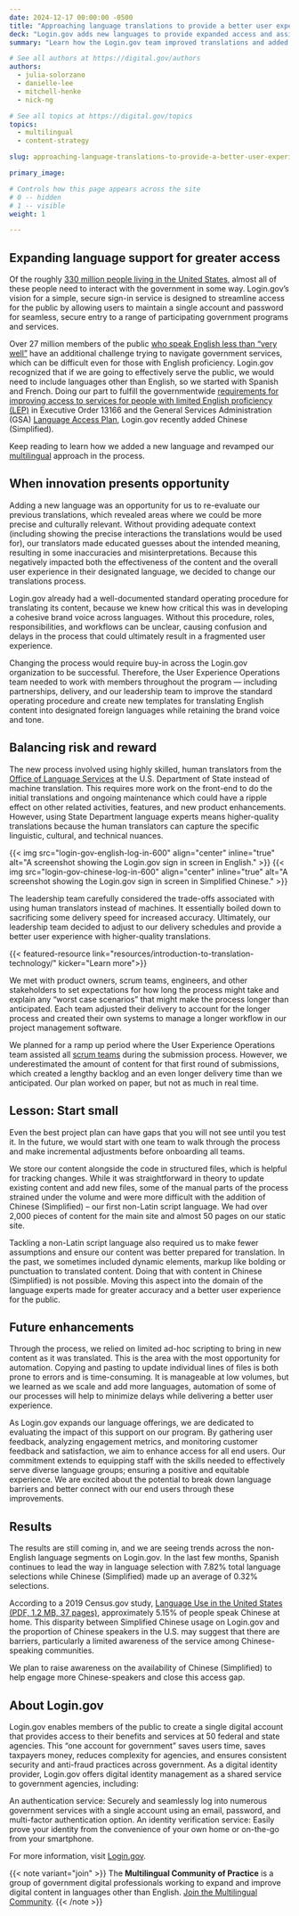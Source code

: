 ```yaml
---
date: 2024-12-17 00:00:00 -0500
title: "Approaching language translations to provide a better user experience: A Login.gov case study"
deck: "Login.gov adds new languages to provide expanded access and assistance to the public."
summary: "Learn how the Login.gov team improved translations and added a new language to enhance their service."

# See all authors at https://digital.gov/authors
authors:
  - julia-solorzano
  - danielle-lee
  - mitchell-henke
  - nick-ng

# See all topics at https://digital.gov/topics
topics:
  - multilingual
  - content-strategy

slug: approaching-language-translations-to-provide-a-better-user-experience

primary_image: 

# Controls how this page appears across the site
# 0 -- hidden
# 1 -- visible
weight: 1

---
```


## Expanding language support for greater access

Of the roughly [330 million people living in the United States](https://www.census.gov/library/stories/2020/07/census-bureau-estimates-united-states-population-reached-330-million-today.html), almost all of these people need to interact with the government in some way. Login.gov’s vision for a simple, secure sign-in service is designed to streamline access for the public by allowing users to maintain a single account and password for seamless, secure entry to a range of participating government programs and services. 

Over 27 million members of the public [who speak English less than “very well”](https://www.census.gov/library/visualizations/interactive/people-that-speak-english-less-than-very-well.html) have an additional challenge trying to navigate government services, which can be difficult even for those with English proficiency. Login.gov recognized that if we are going to effectively serve the public, we would need to include languages other than English, so we started with Spanish and French. Doing our part to fulfill the governmentwide [requirements for improving access to services for people with limited English proficiency (LEP)](https://digital.gov/resources/requirements-for-improving-access-to-services-for-people-with-limited-english-proficiency-lep/) in Executive Order 13166 and the General Services Administration (GSA) [Language Access Plan](https://www.gsa.gov/directives-library/language-access-plan), Login.gov recently added Chinese (Simplified). 

Keep reading to learn how we added a new language and revamped our [multilingual](https://digital.gov/topics/multilingual/) approach in the process.

## When innovation presents opportunity

Adding a new language was an opportunity for us to re-evaluate our previous translations, which revealed areas where we could be more precise and culturally relevant. Without providing adequate context (including showing the precise interactions the translations would be used for), our translators made educated guesses about the intended meaning, resulting in some inaccuracies and misinterpretations. Because this negatively impacted both the effectiveness of the content and the overall user experience in their designated language, we decided to change our translations process.

Login.gov already had a well-documented standard operating procedure for translating its content, because we knew how critical this was in developing a cohesive brand voice across languages. Without this procedure, roles, responsibilities, and workflows can be unclear, causing confusion and delays in the process that could ultimately result in a fragmented user experience.  

Changing the process would require buy-in across the Login.gov organization to be successful. Therefore, the User Experience Operations team needed to work with members throughout the program — including partnerships, delivery, and our leadership team to improve the standard operating procedure and create new templates for translating English content into designated foreign languages while retaining the brand voice and tone. 

## Balancing risk and reward

The new process involved using highly skilled, human translators from the [Office of Language Services](https://www.state.gov/about-us-ols/translating/) at the U.S. Department of State instead of machine translation. This requires more work on the front-end to do the initial translations and ongoing maintenance which could have a ripple effect on other related activities, features, and new product enhancements. However, using State Department language experts means higher-quality translations because the human translators can capture the specific linguistic, cultural, and technical nuances.

{{< img src="login-gov-english-log-in-600" align="center" inline="true" alt="A screenshot showing the Login.gov sign in screen in English." >}}
{{< img src="login-gov-chinese-log-in-600" align="center" inline="true" alt="A screenshot showing the Login.gov sign in screen in Simplified Chinese." >}}

The leadership team carefully considered the trade-offs associated with using human translators instead of machines. It essentially boiled down to sacrificing some delivery speed for increased accuracy. Ultimately, our leadership team decided to adjust to our delivery schedules and provide a better user experience with higher-quality translations. 

{{< featured-resource link="resources/introduction-to-translation-technology/" kicker="Learn more">}}

We met with product owners, scrum teams, engineers, and other stakeholders to set expectations for how long the process might take and explain any “worst case scenarios” that might make the process longer than anticipated. Each team adjusted their delivery to account for the longer process and created their own systems to manage a longer workflow in our project management software.

We planned for a ramp up period where the User Experience Operations team assisted all [scrum teams](https://guides.18f.gov/agile/agile-lexicon/) during the submission process. However, we underestimated the amount of content for that first round of submissions, which created a lengthy backlog and an even longer delivery time than we anticipated. Our plan worked on paper, but not as much in real time. 

## Lesson: Start small

Even the best project plan can have gaps that you will not see until you test it. In the future, we would start with one team to walk through the process and make incremental adjustments before onboarding all teams. 

We store our content alongside the code in structured files, which is helpful for tracking changes. While it was straightforward in theory to update existing content and add new files, some of the manual parts of the process strained under the volume and were more difficult with the addition of Chinese (Simplified) – our first non-Latin script language. We had over 2,000 pieces of content for the main site and almost 50 pages on our static site.

Tackling a non-Latin script language also required us to make fewer assumptions and ensure our content was better prepared for translation.  In the past, we sometimes included dynamic elements, markup like bolding or punctuation to translated content. Doing that with content in Chinese (Simplified) is not possible. Moving this aspect into the domain of the language experts made for greater accuracy and a better user experience for the public.

## Future enhancements
Through the process, we relied on limited ad-hoc scripting to bring in new content as it was translated. This is the area with the most opportunity for automation. Copying and pasting to update individual lines of files is both prone to errors and is time-consuming. It is manageable at low volumes, but we learned as we scale and add more languages, automation of some of our processes will help to minimize delays while delivering a better user experience.

As Login.gov expands our language offerings, we are dedicated to evaluating the impact of this support on our program. By gathering user feedback, analyzing engagement metrics, and monitoring customer feedback and satisfaction, we aim to enhance access for all end users. Our commitment extends to equipping staff with the skills needed to effectively serve diverse language groups; ensuring a positive and equitable experience. We are excited about the potential to break down language barriers and better connect with our end users through these improvements.

## Results
The results are still coming in, and we are seeing trends across the non-English language segments on Login.gov. In the last few months, Spanish continues to lead the way in language selection with 7.82% total language selections while Chinese (Simplified) made up an average of 0.32% selections. 

According to a 2019 Census.gov study, [Language Use in the United States (PDF, 1.2 MB, 37 pages)](https://www.census.gov/content/dam/Census/library/publications/2022/acs/acs-50.pdf), approximately 5.15% of people speak Chinese at home. This disparity between Simplified Chinese usage on Login.gov and the proportion of Chinese speakers in the U.S. may suggest that there are barriers, particularly a limited awareness of the service among Chinese-speaking communities. 

We plan to raise awareness on the availability of Chinese (Simplified) to help engage more Chinese-speakers and close this access gap.

## About Login.gov
Login.gov enables members of the public to create a single digital account that provides access to their benefits and services at 50 federal and state agencies. This “one account for government” saves users time, saves taxpayers money, reduces complexity for agencies, and ensures consistent security and anti-fraud practices across government. As a digital identity provider, Login.gov offers digital identity management as a shared service to government agencies, including:

An authentication service: Securely and seamlessly log into numerous government services with a single account using an email, password, and multi-factor authentication option.
An identity verification service: Easily prove your identity from the convenience of your own home or on-the-go from your smartphone.

For more information, visit [Login.gov](https://www.login.gov).

{{< note variant="join" >}}
The **Multilingual Community of Practice** is a group of government digital professionals working to expand and improve digital content in languages other than English. [Join the Multilingual Community](https://digital.gov/communities/multilingual/).
{{< /note >}}

